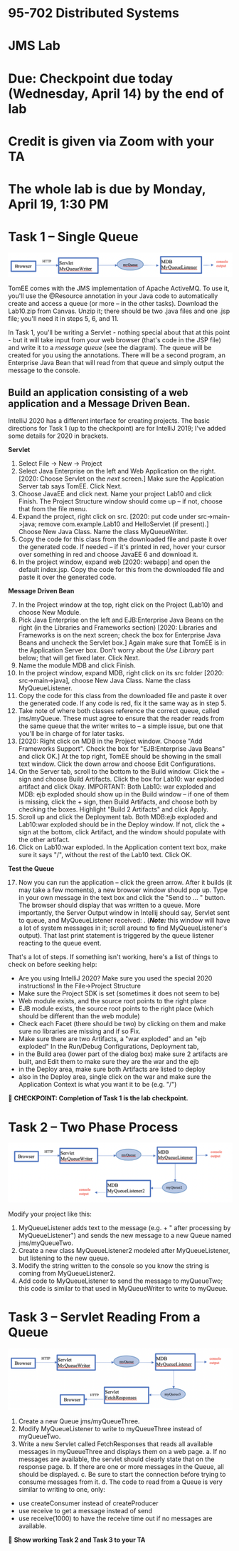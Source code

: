# 95-702 Distributed Systems
# JMS Lab
# Due: Checkpoint due today (Wednesday, April 14) by the end of lab
# Credit is given via Zoom with your TA
# The whole lab is due by Monday, April 19, 1:30 PM

# Task 1 – Single Queue

![Task 1 Flow](https://github.com/CMU-Heinz-95702/lab10-JMS/blob/master/task1.png)        

TomEE comes with the JMS implementation of Apache ActiveMQ. To use it, you'll use the @Resource annotation in your Java code to automatically create and access a queue (or more – in the other tasks).  Download the Lab10.zip from Canvas. Unzip it; there should be two .java files and one .jsp file; you'll need it in steps 5, 6, and 11.

In Task 1, you'll be writing a Servlet - nothing special about that at this point - but it will take input from your web browser (that's code in the JSP file) and write it to a *message queue* (see the diagram). The queue will be created for you using the annotations. There will be a second program, an Enterprise Java Bean that will read from that queue and simply output the message to the console.

## Build an application consisting of a web application and a Message Driven Bean.
IntelliJ 2020 has a different interface for creating projects. The basic directions for Task 1 (up to the checkpoint) are for IntelliJ 2019; I've added some details for 2020 in brackets.

**Servlet**
1. Select File -> New -> Project
2. Select Java Enterprise on the left and Web Application on the right. [2020: Choose Servlet on the *next* screen.] Make sure the Application Server tab says TomEE.   Click Next.
3. Choose JavaEE and click next. Name your project Lab10 and click Finish. The Project Structure window should come up – if not, choose that from the file menu.
4. Expand the project, right click on src. [2020: put code under src->main->java; remove com.example.Lab10 and HelloServlet (if present).] Choose New Java Class. Name the class MyQueueWriter.
5. Copy the code for this class from the downloaded file and paste it over the generated code. If needed – if it's printed in red, hover your cursor over something in red and choose JavaEE 6 and download it.
6. In the project window, expand web [2020: webapp] and open the default index.jsp. Copy the code for this from the downloaded file and paste it over the generated code.

**Message Driven Bean**

7. In the Project window at the top, right click on the Project (Lab10) and choose New Module.
8. Pick Java Enterprise on the left and EJB:Enterprise Java Beans on the right (in the  Libraries and Frameworks section) [2020: Libraries and Frameworks is on the next screen; check the box for Enterprise Java Beans and uncheck the Servlet box.] Again make sure that TomEE is in the Application Server box. Don't worry about the *Use Library* part below; that will get fixed later. Click Next.
9. Name the module MDB and click Finish.
10. In the project window, expand MDB, right click on its src folder [2020: src->main->java], choose New Java Class. Name the class MyQueueListener.
11. Copy the code for this class from the downloaded file and paste it over the generated code. If any code is red, fix it the same way as in step 5.
12. Take note of where both classes reference the correct queue, called jms/myQueue. These must agree to ensure that the reader reads from the same queue that the writer writes to – a simple issue, but one that you'll be in charge of for later tasks.
13. [2020: Right click on MDB in the Project window. Choose "Add Frameworks Support". Check the box for "EJB:Enterprise Java Beans" and click OK.] At the top right, TomEE should be showing in the small text window. Click the down arrow and choose Edit Configurations.
14. On the Server tab, scroll to the bottom to the Build window. Click the + sign and choose Build Artifacts. Click the box for Lab10: war exploded artifact and click Okay. IMPORTANT: Both Lab10: war exploded and MDB: ejb exploded should show up in the Build window – if one of them is missing, click the + sign, then Build Artifacts, and choose both by checking the boxes. Highlight "Build 2 Artifacts" and click Apply.
15. Scroll up and click the Deployment tab. Both MDB:ejb exploded and Lab10:war exploded should be in the Deploy window. If not, click the + sign at the bottom, click Artifact, and the window should populate with the other artifact.
16. Click on Lab10:war exploded. In the Application content text box, make sure it says "/", without the rest of the Lab10 text. Click OK.

**Test the Queue**

17. Now you can run the application – click the green arrow. After it builds (it may take a few moments), a new browser window should pop up. Type in your own message in the text box and click the "Send to … " button. The browser should display that <your message> was written to a queue. More importantly, the Server Output window in Intellij should say, Servlet sent <your message> to queue, and MyQueueListener received: <your message>. (***Note:*** this window will have a lot of system messages in it; scroll around to find MyQueueListener's output). That last print statement is triggered by the queue listener reacting to the queue event.

That's a lot of steps. If something isn't working, here's a list of things to check on before seeking help:
  - Are you using IntelliJ 2020? Make sure you used the special 2020 instructions!
In the File->Project Structure
  - Make sure the Project SDK is set (sometimes it does not seem to be)
  - Web module exists, and the source root points to the right place
  - EJB module exists, the source root points to the right place (which should be different than the web module)
  - Check each Facet (there should be two) by clicking on them and make sure no libraries are missing and if so Fix.
  - Make sure there are two Artifacts, a "war exploded" and an "ejb exploded"
In the Run/Debug Configurations, Deployment tab,
   - in the Build area (lower part of the dialog box) make sure 2 artifacts are built, and Edit them to make sure they are the war and the ejb
   - in the Deploy area, make sure both Artifacts are listed to deploy
   - also in the Deploy area, single click on the war and make sure the Application Context is what you want it to be (e.g. "/")

:checkered_flag: **CHECKPOINT: Completion of Task 1 is the lab checkpoint.**


# Task 2 – Two Phase Process

![Task 2 Flow](https://github.com/CMU-Heinz-95702/lab10-JMS/blob/master/task2.png)

Modify your project like this:
1. MyQueueListener adds text to the message (e.g. <received text> + " after processing by MyQueueListener") and sends the new message to a new Queue named jms/myQueueTwo.
2. Create a new class MyQueueListener2 modeled after MyQueueListener, but listening to the new queue.
3. Modify the string written to the console so you know the string is coming from MyQueueListener2.
4. Add code to MyQueueListener to send the message to myQueueTwo; this code is similar to that used in MyQueueWriter to write to myQueue.

# Task 3 – Servlet Reading From a Queue

![Task 3 Flow](https://github.com/CMU-Heinz-95702/lab10-JMS/blob/master/task3.png)

1. Create a new Queue jms/myQueueThree.
2. Modify MyQueueListener to write to myQueueThree instead of myQueueTwo.
3. Write a new Servlet called FetchResponses that reads all available messages in myQueueThree and displays them on a web page.
a. If no messages are available, the servlet should clearly state that on the response page.
b. If there are one or more messages in the Queue, all should be displayed.
c. Be sure to start the connection before trying to consume messages from it.
d. The code to read from a Queue is very similar to writing to one, only:
- use createConsumer instead of createProducer
- use receive to get a message instead of send
- use receive(1000) to have the receive time out if no messages are available.

:checkered_flag: **Show working Task 2 and Task 3 to your TA**
